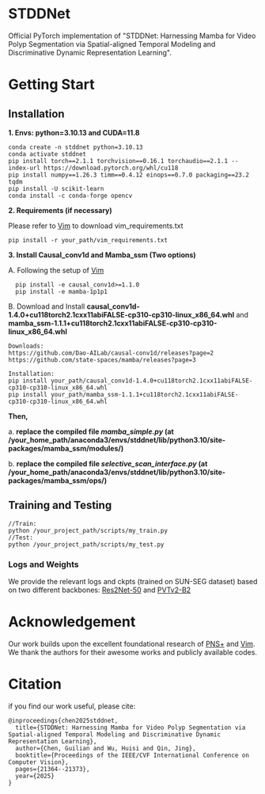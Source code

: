 # STDDNet
Official PyTorch implementation of "STDDNet: Harnessing Mamba for Video Polyp Segmentation via Spatial-aligned Temporal Modeling and Discriminative Dynamic Representation Learning".

# Getting Start
## Installation
**1. Envs: python=3.10.13 and CUDA=11.8**
```
conda create -n stddnet python=3.10.13
conda activate stddnet
pip install torch==2.1.1 torchvision==0.16.1 torchaudio==2.1.1 --index-url https://download.pytorch.org/whl/cu118
pip install numpy==1.26.3 timm==0.4.12 einops==0.7.0 packaging==23.2 tqdm
pip install -U scikit-learn
conda install -c conda-forge opencv
```
**2. Requirements (if necessary)**

Please refer to [Vim](https://github.com/hustvl/Vim) to download vim_requirements.txt
```
pip install -r your_path/vim_requirements.txt
```
**3. Install Causal_conv1d and Mamba_ssm (Two options)**

A. Following the setup of [Vim](https://github.com/hustvl/Vim)
```
  pip install -e causal_conv1d>=1.1.0
  pip install -e mamba-1p1p1
```
B. Download and Install **causal_conv1d-1.4.0+cu118torch2.1cxx11abiFALSE-cp310-cp310-linux_x86_64.whl** and **mamba_ssm-1.1.1+cu118torch2.1cxx11abiFALSE-cp310-cp310-linux_x86_64.whl**
```
Downloads:
https://github.com/Dao-AILab/causal-conv1d/releases?page=2
https://github.com/state-spaces/mamba/releases?page=3

Installation:
pip install your_path/causal_conv1d-1.4.0+cu118torch2.1cxx11abiFALSE-cp310-cp310-linux_x86_64.whl
pip install your_path/mamba_ssm-1.1.1+cu118torch2.1cxx11abiFALSE-cp310-cp310-linux_x86_64.whl
```
**Then,**

a. **replace the compiled file *mamba_simple.py* (at /your_home_path/anaconda3/envs/stddnet/lib/python3.10/site-packages/mamba_ssm/modules/)**

b. **replace the compiled file *selective_scan_interface.py* (at /your_home_path/anaconda3/envs/stddnet/lib/python3.10/site-packages/mamba_ssm/ops/)**

## Training and Testing
```
//Train:
python /your_project_path/scripts/my_train.py
//Test:
python /your_project_path/scripts/my_test.py
```
### Logs and Weights
We provide the relevant logs and ckpts (trained on SUN-SEG dataset) based on two different backbones: [Res2Net-50](https://github.com/C-GLGLGL/STDDNet/releases/download/logs_and_ckpts/pvtv2b2-log.zip) and [PVTv2-B2](https://github.com/C-GLGLGL/STDDNet/releases/download/logs_and_ckpts/pvtv2b2-log.zip) 
# Acknowledgement
Our work builds upon the excellent foundational research of [PNS+](https://github.com/GewelsJI/VPS) and [Vim](https://github.com/hustvl/Vim). We thank the authors for their awesome works and publicly available codes.

# Citation
if you find our work useful, please cite:
```
@inproceedings{chen2025stddnet,
  title={STDDNet: Harnessing Mamba for Video Polyp Segmentation via Spatial-aligned Temporal Modeling and Discriminative Dynamic Representation Learning},
  author={Chen, Guilian and Wu, Huisi and Qin, Jing},
  booktitle={Proceedings of the IEEE/CVF International Conference on Computer Vision},
  pages={21364--21373},
  year={2025}
}
```
